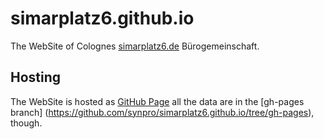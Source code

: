 # simarplatz6.github.io

The WebSite of Colognes [simarplatz6.de](http://simarplatz6.de) Bürogemeinschaft.

## Hosting
The WebSite is hosted as [GitHub Page](http://pages.github.com) all the data are
in the [gh-pages branch]
(https://github.com/synpro/simarplatz6.github.io/tree/gh-pages), though.


